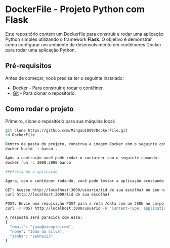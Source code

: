 # DockerFile - Projeto Python com Flask

Este repositório contém um Dockerfile para construir e rodar uma aplicação Python simples utilizando o framework **Flask**. O objetivo é demonstrar como configurar um ambiente de desenvolvimento em contêineres Docker para rodar uma aplicação Python.

## Pré-requisitos

Antes de começar, você precisa ter o seguinte instalado:

- [Docker](https://www.docker.com/) - Para construir e rodar o contêiner.
- [Git](https://git-scm.com/) - Para clonar o repositório.

## Como rodar o projeto

Primeiro, clone o repositório para sua máquina local:

```bash
git clone https://github.com/Mingau1009/DockerFile.git
cd DockerFile

Dentro da pasta do projeto, construa a imagem Docker com o seguinte comando:
docker build -t banco .

Após a contrução você pode rodar o container com o seguinte comando:
docker run -p 3000:3000 banco

###Testando a aplicação

Agora, com o contêiner rodando, você pode testar a aplicação acessando a URL no seu navegador ou utilizando uma ferramenta como o Postman ou curl.

GET: Acesse http://localhost:3000/usuario/(id de sua escolha) no seu navegador ou execute o seguinte comando no cmd:
curl http://localhost:3000/(id de sua escolha)

POST: Envie uma requisição POST para a rota /data com um JSON no corpo da requisição. Exemplo de requisição com o curl:
curl -X POST http://localhost:3000/usuario -H "Content-Type: application/json" -d "{\"email\":\"suaescolha\",\"name\":\"suaescolha\",\"senha\":\"suaescolha\"}"

A resposta será parecida com essa:
{
  "email": "joao@exemplo.com",
  "nome": "João da Silva",
  "senha": "senha123"
}



